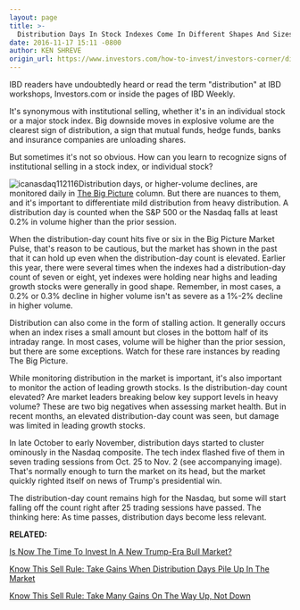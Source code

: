 ```yaml
---
layout: page
title: >-
  Distribution Days In Stock Indexes Come In Different Shapes And Sizes
date: 2016-11-17 15:11 -0800
author: KEN SHREVE
origin_url: https://www.investors.com/how-to-invest/investors-corner/distribution-days-in-stock-indexes-come-in-different-shapes-and-sizes/
---
```


IBD readers have undoubtedly heard or read the term "distribution" at IBD workshops, Investors.com or inside the pages of IBD Weekly.

It's synonymous with institutional selling, whether it's in an individual stock or a major stock index. Big downside moves in explosive volume are the clearest sign of distribution, a sign that mutual funds, hedge funds, banks and insurance companies are unloading shares.

But sometimes it's not so obvious. How can you learn to recognize signs of institutional selling in a stock index, or individual stock?

![icanasdaq112116](https://www.investors.com/wp-content/uploads/2016/11/ICaNasdaq112116.png)Distribution days, or higher-volume declines, are monitored daily in [The Big Picture](https://www.investors.com/category/market-trend/the-big-picture/) column. But there are nuances to them, and it's important to differentiate mild distribution from heavy distribution. A distribution day is counted when the S&P 500 or the Nasdaq falls at least 0.2% in volume higher than the prior session.

When the distribution-day count hits five or six in the Big Picture Market Pulse, that's reason to be cautious, but the market has shown in the past that it can hold up even when the distribution-day count is elevated. Earlier this year, there were several times when the indexes had a distribution-day count of seven or eight, yet indexes were holding near highs and leading growth stocks were generally in good shape. Remember, in most cases, a 0.2% or 0.3% decline in higher volume isn't as severe as a 1%-2% decline in higher volume.

Distribution can also come in the form of stalling action. It generally occurs when an index rises a small amount but closes in the bottom half of its intraday range. In most cases, volume will be higher than the prior session, but there are some exceptions. Watch for these rare instances by reading The Big Picture.

While monitoring distribution in the market is important, it's also important to monitor the action of leading growth stocks. Is the distribution-day count elevated? Are market leaders breaking below key support levels in heavy volume? These are two big negatives when assessing market health. But in recent months, an elevated distribution-day count was seen, but damage was limited in leading growth stocks.

In late October to early November, distribution days started to cluster ominously in the Nasdaq composite. The tech index flashed five of them in seven trading sessions from Oct. 25 to Nov. 2 (see accompanying image). That's normally enough to turn the market on its head, but the market quickly righted itself on news of Trump's presidential win.

The distribution-day count remains high for the Nasdaq, but some will start falling off the count right after 25 trading sessions have passed. The thinking here: As time passes, distribution days become less relevant.

**RELATED:**

[Is Now The Time To Invest In A New Trump-Era Bull Market?](https://www.investors.com/news/trump-win-stocks-rise-new-bull-market/)

[Know This Sell Rule: Take Gains When Distribution Days Pile Up In The Market](https://www.investors.com/how-to-invest/investors-corner/know-this-sell-rule-when-distribution-days-pile-up-in-the-stock-market/)

[Know This Sell Rule: Take Many Gains On The Way Up, Not Down](https://www.investors.com/how-to-invest/investors-corner/sell-and-take-profits-or-hold-here-are-several-guidelines-to-follow/)
